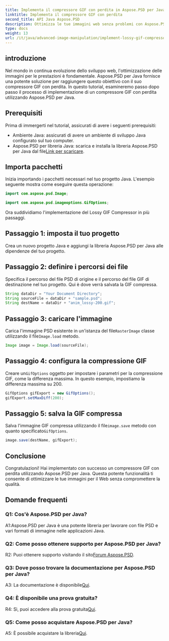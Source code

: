 ```yaml
---
title: Implementa il compressore GIF con perdita in Aspose.PSD per Java
linktitle: Implementa il compressore GIF con perdita
second_title: API Java Aspose.PSD
description: Ottimizza le tue immagini web senza problemi con Aspose.PSD per il compressore GIF Lossy di Java. Segui la nostra guida passo passo per un'implementazione efficiente.
type: docs
weight: 13
url: /it/java/advanced-image-manipulation/implement-lossy-gif-compressor/
---
```

## introduzione

Nel mondo in continua evoluzione dello sviluppo web, l'ottimizzazione delle immagini per le prestazioni è fondamentale. Aspose.PSD per Java fornisce una potente soluzione per raggiungere questo obiettivo con il suo compressore GIF con perdita. In questo tutorial, esamineremo passo dopo passo il processo di implementazione di un compressore GIF con perdita utilizzando Aspose.PSD per Java.

## Prerequisiti

Prima di immergerti nel tutorial, assicurati di avere i seguenti prerequisiti:

- Ambiente Java: assicurati di avere un ambiente di sviluppo Java configurato sul tuo computer.
-  Aspose.PSD per libreria Java: scarica e installa la libreria Aspose.PSD per Java dal file[Link per scaricare](https://releases.aspose.com/psd/java/).

## Importa pacchetti

Inizia importando i pacchetti necessari nel tuo progetto Java. L'esempio seguente mostra come eseguire questa operazione:

```java
import com.aspose.psd.Image;

import com.aspose.psd.imageoptions.GifOptions;
```

Ora suddividiamo l'implementazione del Lossy GIF Compressor in più passaggi.

## Passaggio 1: imposta il tuo progetto

Crea un nuovo progetto Java e aggiungi la libreria Aspose.PSD per Java alle dipendenze del tuo progetto.

## Passaggio 2: definire i percorsi dei file

Specifica il percorso del file PSD di origine e il percorso del file GIF di destinazione nel tuo progetto. Qui è dove verrà salvata la GIF compressa.

```java
String dataDir = "Your Document Directory";
String sourceFile = dataDir + "sample.psd";
String destName = dataDir + "anim_lossy-200.gif";
```

## Passaggio 3: caricare l'immagine

 Carica l'immagine PSD esistente in un'istanza del file`RasterImage` classe utilizzando il file`Image.load` metodo.

```java
Image image = Image.load(sourceFile);
```

## Passaggio 4: configura la compressione GIF

 Creare un`GifOptions` oggetto per impostare i parametri per la compressione GIF, come la differenza massima. In questo esempio, impostiamo la differenza massima su 200.

```java
GifOptions gifExport = new GifOptions();
gifExport.setMaxDiff(200);
```

## Passaggio 5: salva la GIF compressa

 Salva l'immagine GIF compressa utilizzando il file`image.save` metodo con quanto specificato`GifOptions`.

```java
image.save(destName, gifExport);
```

## Conclusione

Congratulazioni! Hai implementato con successo un compressore GIF con perdita utilizzando Aspose.PSD per Java. Questa potente funzionalità ti consente di ottimizzare le tue immagini per il Web senza compromettere la qualità.

## Domande frequenti

### Q1: Cos'è Aspose.PSD per Java?

A1:Aspose.PSD per Java è una potente libreria per lavorare con file PSD e vari formati di immagine nelle applicazioni Java.

### Q2: Come posso ottenere supporto per Aspose.PSD per Java?

 R2: Puoi ottenere supporto visitando il sito[Forum Aspose.PSD](https://forum.aspose.com/c/psd/34).

### Q3: Dove posso trovare la documentazione per Aspose.PSD per Java?

A3: La documentazione è disponibile[Qui](https://reference.aspose.com/psd/java/).

### Q4: È disponibile una prova gratuita?

 R4: Sì, puoi accedere alla prova gratuita[Qui](https://releases.aspose.com/).

### Q5: Come posso acquistare Aspose.PSD per Java?

 A5: È possibile acquistare la libreria[Qui](https://purchase.aspose.com/buy).
